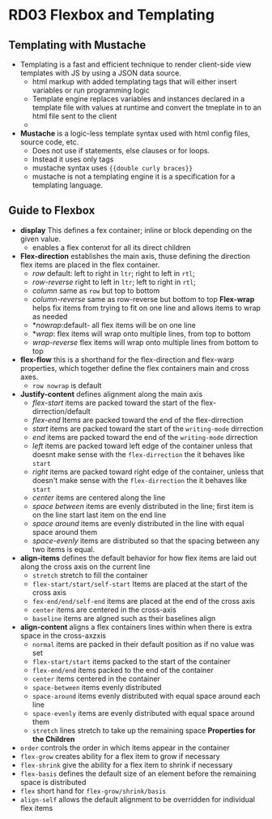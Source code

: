 # RD03 Flexbox and Templating

## Templating with Mustache
- Templating is a fast and efficient technique to render client-side view templates with JS by using a JSON data source.
  - html markup with added templating tags that will either insert variables or run programming logic
  - Template engine replaces variables and instances declared in a template file with values at runtime and convert the tmeplate in to an html file sent to the client
  - 
- **Mustache** is a logic-less template syntax used with html config files, source code, etc. 
  - Does not use if statements, else clauses or for loops.
  - Instead it uses only tags
  - mustache syntax uses  `{{double curly braces}}`
  - mustache is not a templating engine it is a specification for a templating language.

## Guide to Flexbox

- **display** This defines a fex container; inline or block depending on the given value.
  - enables a flex contenxt for all its direct children
- **Flex-direction** establishes the main axis, thuse defining the direction flex items are placed in the flex container.
  - *row* default: left to right in `ltr`; right to left in `rtl`;
  - *row-reverse* right to left in `ltr`; left to right in `rtl`;
  - *column* same as `row` but top to bottom
  - *column-reverse* same as row-reverse but bottom to top
**Flex-wrap** helps fix items from trying to fit on one line and allows items to wrap as needed
  - **nowrap*:default- all flex items will be on one line
  - **wrap*: flex items will wrap onto multiple lines, from top to bottom
  - *wrap-reverse* flex items will wrap onto multiple lines from bottom to top
- **flex-flow** this is a shorthand for the flex-direction and flex-warp properties, which together define the flex containers main and cross axes. 
  - `row nowrap` is default
- **Justify-content** defines alignment along the main axis
  - *flex-start* items are packed toward the start of the flex-dirrection/default
  - *flex-end* Items are packed toward the end of the flex-dirrection
  - *start* items are packed toward the start of the `writing-mode` dirrection
  - *end* items are packed toward the end of the `writing-mode` dirrection
  - *left* items are packed toward left edge of the container unless that doesnt make sense with the `flex-dirrection` the it behaves like `start`
  - *right* items are packed toward right edge of the container, unless that doesn't make sense with the `flex-dirrection` the it behaves like `start`
  - *center* items are centered along the line
  - *space between* items are evenly distributed in the line; first item is on the line start last item on the end line
  - *space around* items are evenly distributed in the line with equal space around them
  - *space-evenly* items are distributed so that the spacing between any two items is equal.
- **align-items** defines the default behavior for how flex items are laid out along the cross axis on the current line
  - `stretch` stretch to fill the container
  - `flex-start/start/self-start` Items are placed at the start of the cross axis
  - `fex-end/end/self-end` items are placed at the end of the cross axis
  - `center` items are centered in the cross-axis
  - `baseline` items are algned such as their baselines align
- **align-content** aligns a flex containers lines within when there is extra space in the cross-axzxis
  - `normal` items are packed in their default position as if no value was set
  - `flex-start/start` items packed to the start of the container
  - `flex-end/end` items packed to the end of the container
  - `center` items centered in the container
  - `space-between` items evenly distributed
  - `space-around` items evenly distributed with equal space around each line
  - `space-evenly` items are evenly distributed with equal space around them
  - `stretch` lines stretch to take up the remaining space
**Properties for the Children**
- `order` controls the order in which items appear in the container
- `flex-grow` creates ability for a flex item to grow if necessary
- `flex-shrink` give the ability for a flex item to shrink if necessary
- `flex-basis` defines the default size of an element before the remaining space is distributed
- `flex` short hand for `flex-grow/shrink/basis`
- `align-self` allows the default alignment to be overridden for individual flex items
